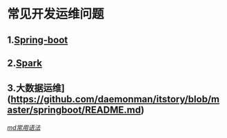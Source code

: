 # 常见开发运维问题
## 1.[Spring-boot](https://github.com/daemonman/itstory/blob/master/springboot/README.md)

## 2.[Spark](https://github.com/daemonman/itstory/blob/master/springboot/README.md)

## 3.大数据运维](https://github.com/daemonman/itstory/blob/master/springboot/README.md)

*[md常用语法](https://github.com/guodongxiaren/README)*
